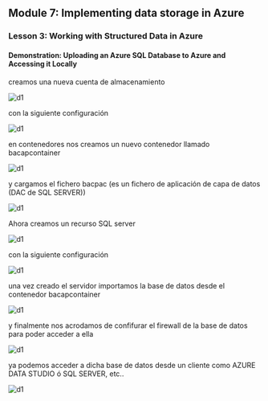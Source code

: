 ## Module 7: Implementing data storage in Azure

### Lesson 3: Working with Structured Data in Azure

#### Demonstration: Uploading an Azure SQL Database to Azure and Accessing it Locally


creamos una nueva cuenta de almacenamiento

![d1](imagenes/d1.PNG)

con la siguiente configuración

![d1](imagenes/d2.PNG)

en contenedores nos creamos un nuevo contenedor llamado bacapcontainer

![d1](imagenes/d3.PNG)

y cargamos el fichero bacpac (es un  fichero de aplicación de capa de datos (DAC de SQL SERVER))

![d1](imagenes/d4.PNG)

Ahora creamos un recurso SQL server


![d1](imagenes/d5.PNG)

con la siguiente configuración

![d1](imagenes/d6.PNG)

una vez creado el servidor  importamos la base de datos desde el contenedor bacapcontainer

![d1](imagenes/d7.PNG)

y finalmente nos acrodamos de confifurar el firewall de la base de datos para poder acceder a ella

![d1](imagenes/d8.PNG)

ya podemos acceder a dicha base de datos desde un cliente como AZURE DATA STUDIO ó SQL SERVER, etc..

![d1](imagenes/d9.PNG)